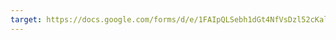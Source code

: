 ```yaml
---
target: https://docs.google.com/forms/d/e/1FAIpQLSebh1dGt4NfVsDzl52cKalXNTTdSOVz0fljkwwahrWv7v4Y4Q/viewform
---
```

